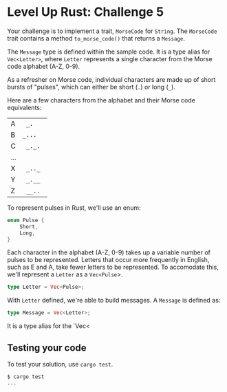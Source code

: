 # Level Up Rust: Challenge 5

Your challenge is to implement a trait, `MorseCode` for `String`.
The `MorseCode` trait contains a method `to_morse_code()` that
returns a `Message`.

The `Message` type is defined within the sample code. It is a
type alias for `Vec<Letter>`, where `Letter` represents a single
character from the Morse code alphabet (A-Z, 0-9).

As a refresher on Morse code, individual characters are made up
of short bursts of "pulses", which can either be short (`.`) or
long (`_`).

Here are a few characters from the alphabet and their Morse code
equivalents:

<table>
  <tr><td>A</td><td><code> _. </code></td></tr>
<tr><td>B</td><td><code>_... </code></td></tr>
  <tr><td>C</td><td><code> _._. </code></td></tr>
  <tr><td colspan=2>...</td></tr>
  <tr><td>X</td><td><code> _.._ </code></td></tr>
  <tr><td>Y</td><td><code> _.__ </code></td></tr>
  <tr><td>Z</td><td><code> __.. </code></td></tr>
</table>

To represent pulses in Rust, we'll use an enum:

```rust
enum Pulse {
    Short,
    Long,
}
```

Each character in the alphabet (A-Z, 0-9) takes up a variable number
of pulses to be represented. Letters that occur more frequently in
English, such as E and A, take fewer letters to be represented. To
accomodate this, we'll represent a `Letter` as a `Vec<Pulse`>.

```rust
type Letter = Vec<Pulse>;
```

With `Letter` defined, we're able to build messages. A `Message` is
defined as:

```rust
type Message = Vec<Letter>;
```

It is a
type alias for the `Vec<

## Testing your code

To test your solution, use `cargo test`.

```console
$ cargo test
...
```
